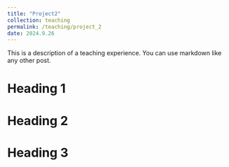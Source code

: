 ```yaml
---
title: "Project2"
collection: teaching
permalink: /teaching/project_2
date: 2024.9.26
---
```


This is a description of a teaching experience. You can use markdown like any other post.

Heading 1
======

Heading 2
======

Heading 3
======
